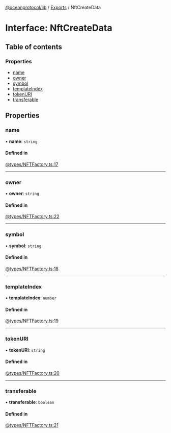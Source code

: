 [@oceanprotocol/lib](../README.md) / [Exports](../modules.md) / NftCreateData

# Interface: NftCreateData

## Table of contents

### Properties

- [name](NftCreateData.md#name)
- [owner](NftCreateData.md#owner)
- [symbol](NftCreateData.md#symbol)
- [templateIndex](NftCreateData.md#templateindex)
- [tokenURI](NftCreateData.md#tokenuri)
- [transferable](NftCreateData.md#transferable)

## Properties

### name

• **name**: `string`

#### Defined in

[@types/NFTFactory.ts:17](https://github.com/oceanprotocol/ocean.js/blob/fbcd13ac/src/@types/NFTFactory.ts#L17)

___

### owner

• **owner**: `string`

#### Defined in

[@types/NFTFactory.ts:22](https://github.com/oceanprotocol/ocean.js/blob/fbcd13ac/src/@types/NFTFactory.ts#L22)

___

### symbol

• **symbol**: `string`

#### Defined in

[@types/NFTFactory.ts:18](https://github.com/oceanprotocol/ocean.js/blob/fbcd13ac/src/@types/NFTFactory.ts#L18)

___

### templateIndex

• **templateIndex**: `number`

#### Defined in

[@types/NFTFactory.ts:19](https://github.com/oceanprotocol/ocean.js/blob/fbcd13ac/src/@types/NFTFactory.ts#L19)

___

### tokenURI

• **tokenURI**: `string`

#### Defined in

[@types/NFTFactory.ts:20](https://github.com/oceanprotocol/ocean.js/blob/fbcd13ac/src/@types/NFTFactory.ts#L20)

___

### transferable

• **transferable**: `boolean`

#### Defined in

[@types/NFTFactory.ts:21](https://github.com/oceanprotocol/ocean.js/blob/fbcd13ac/src/@types/NFTFactory.ts#L21)
